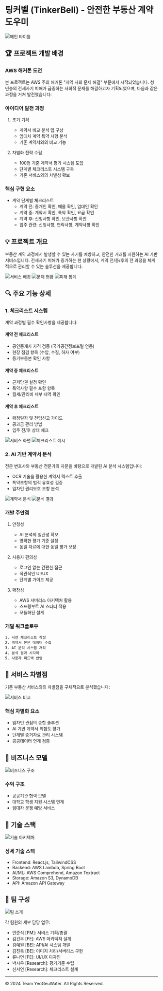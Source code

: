 # 팅커벨 (TinkerBell) - 안전한 부동산 계약 도우미

![메인 타이틀](./image/여그워뗘1.jpg)

## 🏆 프로젝트 개발 배경

### AWS 해커톤 도전
본 프로젝트는 AWS 주최 해커톤 "지역 사회 문제 해결" 부문에서 시작되었습니다. 청년층의 전세사기 피해가 급증하는 사회적 문제를 해결하고자 기획되었으며, 다음과 같은 과정을 거쳐 발전했습니다:

### 아이디어 발전 과정
1. 초기 기획
   - 계약서 비교 분석 앱 구상
   - 임대차 계약 특약 사항 분석
   - 기존 계약서와의 비교 기능

2. 차별화 전략 수립
   - 100점 기준 계약서 평가 시스템 도입
   - 단계별 체크리스트 시스템 구축
   - 기존 서비스와의 차별성 확보

### 핵심 구현 요소
- 계약 단계별 체크리스트
  - 계약 전: 중개인 확인, 매물 확인, 임대인 확인
  - 계약 중: 계약서 확인, 특약 확인, 요금 확인
  - 계약 후: 신청사항 확인, 보관사항 확인
  - 입주 관련: 신청사항, 연락사항, 계약사항 확인

## 💡 프로젝트 개요

부동산 계약 과정에서 발생할 수 있는 사기를 예방하고, 안전한 거래를 지원하는 AI 기반 서비스입니다. 전세사기 피해가 증가하는 현 상황에서, 계약 전/중/후의 전 과정을 체계적으로 관리할 수 있는 솔루션을 제공합니다.

![서비스 배경](./image/여그워뗘2.jpg)
![문제 현황](./image/여그워뗘3.jpg)
![피해 통계](./image/여그워뗘4.jpg)

## 🔍 주요 기능 상세

### 1. 체크리스트 시스템
계약 과정별 필수 확인사항을 제공합니다:

#### 계약 전 체크리스트
- 공인중개사 자격 검증 (국가공간정보포털 연동)
- 현장 점검 항목 (수압, 수질, 하자 여부)
- 등기부등본 확인 사항

#### 계약 중 체크리스트
- 근저당권 설정 확인
- 특약사항 필수 포함 항목
- 월세/관리비 세부 내역 확인

#### 계약 후 체크리스트
- 확정일자 및 전입신고 가이드
- 공과금 관리 방법
- 입주 전/후 상태 체크

![서비스 화면](./image/여그워뗘7.jpg)
![체크리스트 예시](./image/여그워뗘8.jpg)

### 2. AI 기반 계약서 분석
전문 변호사와 부동산 전문가의 자문을 바탕으로 개발된 AI 분석 시스템입니다:

- OCR 기술을 활용한 계약서 텍스트 추출
- 특약조항의 법적 유효성 검증
- 임차인 권리보호 조항 분석

![계약서 분석](./image/여그워뗘9.jpg)
![분석 결과](./image/여그워뗘10.jpg)

### 개발 주안점
1. 안정성 
   - AI 분석의 일관성 확보
   - 명확한 평가 기준 설정
   - 동일 자료에 대한 동일 평가 보장

2. 사용자 편의성
   - 로그인 없는 간편한 접근
   - 직관적인 UI/UX
   - 단계별 가이드 제공

3. 확장성
   - AWS 서버리스 아키텍처 활용
   - 스프링부트 AI 스타터 적용
   - 모듈화된 설계

### 개발 워크플로우
```
1. 사전 체크리스트 작성
2. 계약서 본문 데이터 수집
3. AI 분석 시스템 처리
4. 분석 결과 시각화
5. 사용자 피드백 반영
```

## 🌟 서비스 차별점

기존 부동산 서비스와의 차별점을 구체적으로 분석했습니다:

![서비스 비교](./image/여그워뗘11.jpg)

### 핵심 차별화 요소
- 임차인 관점의 종합 솔루션
- AI 기반 계약서 위험도 평가
- 단계별 증거자료 관리 시스템
- 공공데이터 연계 검증

## 📱 비즈니스 모델

![비즈니스 구조](./image/여그워뗘12.jpg)

### 수익 구조
- 공공기관 협력 모델
- 대학교 학생 지원 시스템 연계
- 임대차 분쟁 예방 서비스

## 🔧 기술 스택

![기술 아키텍처](./image/여그워뗘13.jpg)

### 상세 기술 스택
- Frontend: React.js, TailwindCSS
- Backend: AWS Lambda, Spring Boot
- AI/ML: AWS Comprehend, Amazon Textract
- Storage: Amazon S3, DynamoDB
- API: Amazon API Gateway

## 👥 팀 구성

![팀 소개](./image/여그워뗘14.jpg)

각 팀원의 세부 담당 업무:
- 안준식 [PM]: 서비스 기획/총괄
- 김건우 [FE]: AWS 아키텍처 설계
- 김예원 [BE]: API/AI 시스템 개발
- 김진욱 [BE]: 이미지 처리/서버리스 구현
- 류나연 [FE]: UI/UX 디자인
- 박시우 [Research]: 평가기준 수립
- 신서연 [Research]: 체크리스트 설계

---
© 2024 Team YeoGeuWater. All Rights Reserved.
